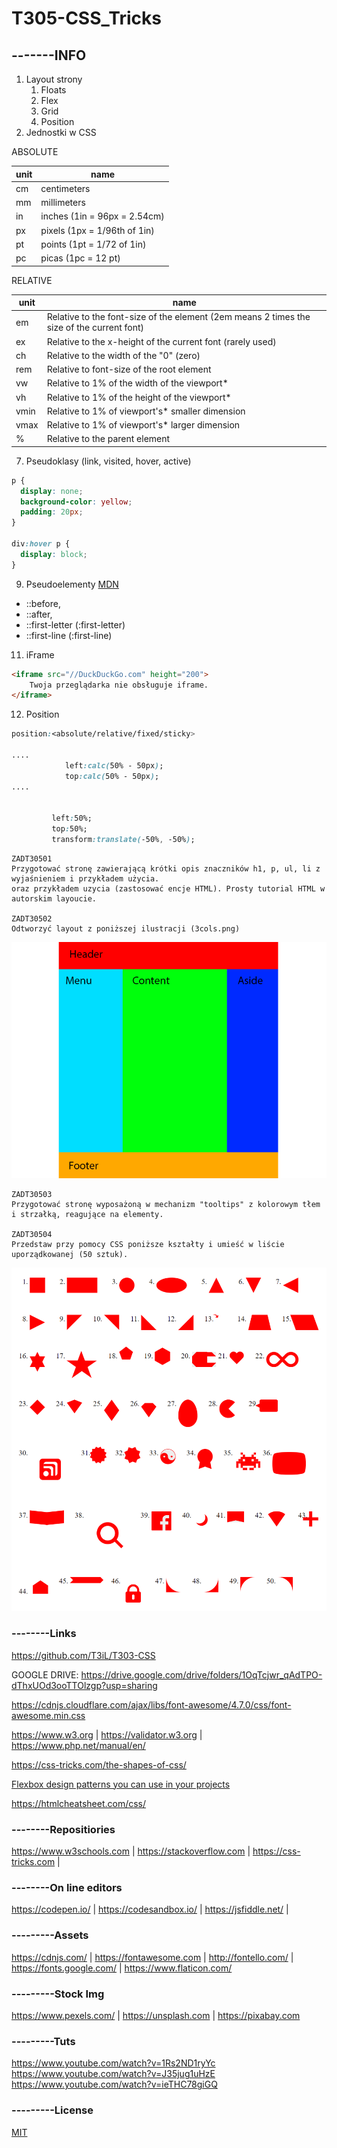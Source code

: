 # T305-CSS_Tricks
## -------INFO

1. Layout strony
   1. Floats
   1. Flex
   1. Grid
   2. Position
1. Jednostki w CSS

ABSOLUTE

unit|name
----|------------
cm | centimeters
mm | millimeters
in | inches (1in = 96px = 2.54cm)
px | pixels (1px = 1/96th of 1in)
pt | points (1pt = 1/72 of 1in)
pc | picas (1pc = 12 pt)

RELATIVE

unit|name
----|------------
em | Relative to the font-size of the element (2em means 2 times the size of the current font)	
ex	| Relative to the x-height of the current font (rarely used)	
ch	| Relative to the width of the "0" (zero)	
rem | Relative to font-size of the root element	
vw	| Relative to 1% of the width of the viewport*	
vh	| Relative to 1% of the height of the viewport*	
vmin | Relative to 1% of viewport's* smaller dimension	
vmax | Relative to 1% of viewport's* larger dimension	
% | Relative to the parent element

7. Pseudoklasy (link, visited, hover, active)
```css
p {
  display: none;
  background-color: yellow;
  padding: 20px;
}

div:hover p {
  display: block;
}
```
9. Pseudoelementy [MDN](https://developer.mozilla.org/en-US/docs/Web/CSS/Pseudo-elements)
* ::before,
* ::after,
* ::first-letter (:first-letter)
* ::first-line (:first-line)
11. iFrame
```html
<iframe src="//DuckDuckGo.com" height="200">
    Twoja przeglądarka nie obsługuje iframe.
</iframe>
```

12. Position 
```css
position:<absolute/relative/fixed/sticky>

....
			left:calc(50% - 50px);
			top:calc(50% - 50px);
....


         left:50%;
         top:50%;
         transform:translate(-50%, -50%);
 ```

```
ZADT30501
Przygotować stronę zawierającą krótki opis znaczników h1, p, ul, li z wyjaśnieniem i przykładem użycia.
oraz przykładem uzycia (zastosować encje HTML). Prosty tutorial HTML w autorskim layoucie.

ZADT30502
Odtworzyć layout z poniższej ilustracji (3cols.png)
```
![3cols](/3cols.png)
```
ZADT30503
Przygotować stronę wyposażoną w mechanizm "tooltips" z kolorowym tłem i strzałką, reagujące na elementy.

ZADT30504
Przedstaw przy pomocy CSS poniższe kształty i umieść w liście uporządkowanej (50 sztuk).
```
![Shapes](50_Shapes.PNG)


### --------Links
https://github.com/T3iL/T303-CSS

GOOGLE DRIVE: https://drive.google.com/drive/folders/1OqTcjwr_qAdTPO-dThxUOd3ooTTOlzgp?usp=sharing

https://cdnjs.cloudflare.com/ajax/libs/font-awesome/4.7.0/css/font-awesome.min.css

https://www.w3.org | https://validator.w3.org | https://www.php.net/manual/en/

https://css-tricks.com/the-shapes-of-css/

[Flexbox design patterns you can use in your projects](https://www.youtube.com/watch?v=vQAvjof1oe4)

https://htmlcheatsheet.com/css/

### --------Repositiories
https://www.w3schools.com | https://stackoverflow.com | https://css-tricks.com |
### --------On line editors
https://codepen.io/ | https://codesandbox.io/ | https://jsfiddle.net/ |
### ---------Assets
https://cdnjs.com/ | https://fontawesome.com | http://fontello.com/ | https://fonts.google.com/ | https://www.flaticon.com/
### ---------Stock Img
https://www.pexels.com/ | https://unsplash.com | https://pixabay.com
### ---------Tuts
https://www.youtube.com/watch?v=1Rs2ND1ryYc
https://www.youtube.com/watch?v=J35jug1uHzE
https://www.youtube.com/watch?v=ieTHC78giGQ
### ---------License
[MIT](https://choosealicense.com/licenses/mit/)
